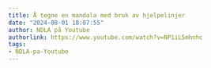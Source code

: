 ```yaml
---
title: Å tegne en mandala med bruk av hjelpelinjer
date: "2024-08-01 18:07:55"
author: NDLA på Youtube
authorlink: https://www.youtube.com/watch?v=NP1iL5mhnhc
tags:
- NDLA-pa-Youtube
---
```

